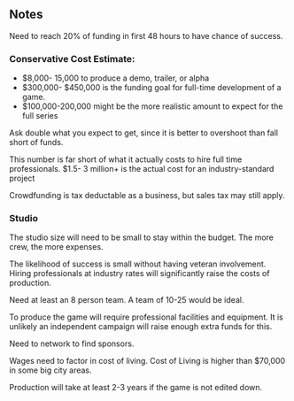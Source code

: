 ## Notes
Need to reach 20% of funding in first 48 hours to have chance of success.

### Conservative Cost Estimate: 
- $8,000- 15,000 to produce a demo, trailer, or alpha
- $300,000- $450,000 is the funding goal for full-time development of a game.
- $100,000-200,000 might be the more realistic amount to expect for the full series

Ask double what you expect to get, since it is better to overshoot than fall short of funds.

This number is far short of what it actually costs to hire full time professionals.  $1.5- 3 million+ is the actual cost for an industry-standard project

Crowdfunding is tax deductable as a business, but sales tax may still apply.

### Studio 
The studio size will need to be small to stay within the budget.  The more crew, the more expenses.

The likelihood of success is small without having veteran involvement.  Hiring professionals at industry rates will significantly raise the costs of production.

Need at least an 8 person team.  A team of 10-25 would be ideal.

To produce the game will require professional facilities and equipment.  It is unlikely an independent campaign will raise enough extra funds for this.

Need to network to find sponsors.

Wages need to factor in cost of living.  Cost of Living is higher than $70,000 in some big city areas.

Production will take at least 2-3 years if the game is not edited down.
